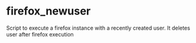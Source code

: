 # firefox_newuser
Script to execute a firefox instance with a recently created user. It deletes user after firefox execution
